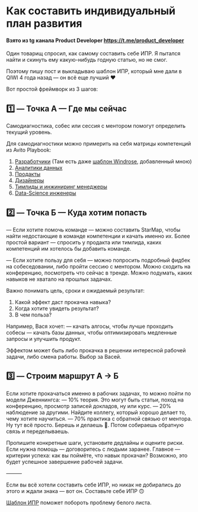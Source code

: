 # Как составить индивидуальный план развития

#### Взято из tg канала Product Developer https://t.me/product_developer

Один товарищ спросил, как самому составить себе ИПР. Я пытался найти и скинуть ему какую-нибудь годную статью, но не смог.

Поэтому пишу пост и выкладываю шаблон ИПР, который мне дали в QIWI 4 года назад — он всё еще лучший ♥️

Вот простой фреймворк из 3 шагов:

## 1️⃣ — Точка А — Где мы сейчас

Самодиагностика, собес или сессия с ментором помогут определить текущий уровень.

Для самодиагностики можно примерить на себя матрицы компетенций из Avito Playbook:

1. [Разработчики](https://github.com/avito-tech/playbook/blob/master/developer-profile.md)
   (Там есть даже [шаблон Windrose](https://docs.google.com/spreadsheets/d/1FMxuSmwMcS_TW3GpsBfX8-qJ2DXSNdsHpoB-pTGm48Q/edit?gid=612651400#gid=612651400),
   добавленный мною)
2. [Аналитики данных](https://github.com/avito-tech/playbook/blob/master/analytics-levels.md)
3. [Продакты](https://github.com/avito-tech/playbook/blob/master/product-levels.md)
4. [Дизайнеры](https://github.com/avito-tech/playbook/blob/master/design-levels.md)
5. [Тимлиды и инжиниринг менеджеры](https://github.com/avito-tech/playbook/blob/master/techlead-profile.md)
6. [Data-Science инженеры](https://github.com/avito-tech/playbook/blob/master/ds-skills.md)

## 2️⃣ — Точка Б — Куда хотим попасть

— Если хотите помочь команде — можно составить StarMap, чтобы найти недостающие в команде компетенции и качать именно их.
Более простой вариант — спросить у продакта или тимлида, каких компетенций им хотелось бы добавить команде.

— Если хотите пользу для себя — можно попросить подробный фидбек на собеседовании, либо пройти сессию с ментором. Можно сходить на конференцию, посмотреть что
сейчас в тренде. Можно подумать, каких навыков не хватало на прошлых задачах.

Важно понимать цель, сроки и ожидаемый результат:

1. Какой эффект даст прокачка навыка?
2. Когда хотите увидеть результат?
3. В чем польза?

Например, Вася хочет:
— качать алгосы, чтобы лучше проходить собесы
— качать базы данных, чтобы оптимизировать медленные запросы и улучшить продукт.

Эффектом может быть либо прокачка в решении интересной рабочей задачи, либо смена работы. Выбор за Васей.

## 3️⃣ — Строим маршрут А -> Б

Если хотите прокачаться именно в рабочих задачах, то можно пойти по модели Дженнингса:
— 10% теория. Это могут быть статьи, поход на конференцию, просмотр записей докладов, ну или курс.
— 20% наблюдение за другими. Найдите коллегу, который хорошо делает то, чему хотите научиться.
— 70% практика с обратной связью от ментора. Ну тут всё просто. Берешь и делаешь 🙂. Потом собираешь обратную связь и переделываешь.

Пропишите конкретные шаги, установите дедлайны и оцените риски. Если нужна помощь — договоритесь с людьми заранее. Главное — критерии успеха: как вы поймёте,
что навык прокачан? Возможно, это будет успешное завершение рабочей задачи.

———

Если вы всё хотели составить себе ИПР, но никак не добирались до этого и ждали знака — вот он. Составьте себе ИПР 🙃

[Шаблон ИПР](https://docs.google.com/spreadsheets/d/1H1ZaCwu_F9ad2rmOaVkfMFBxTcz20fvEwUwJv9SOnt4/edit?gid=998794329#gid=998794329) поможет побороть проблему
белого листа.
